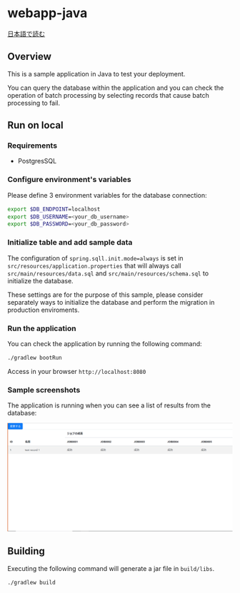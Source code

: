 # webapp-java

[日本語で読む](./README_ja.md)

## Overview

This is a sample application in Java to test your deployment.

You can query the database within the application and you can check the operation of batch processing by selecting records that cause batch processing to fail.

## Run on local

### Requirements

- PostgresSQL

### Configure environment's variables

Please define 3 environment variables for the database connection:

```sh
export $DB_ENDPOINT=localhost
export $DB_USERNAME=<your_db_username>
export $DB_PASSWORD=<your_db_password>
```

### Initialize table and add sample data

The configuration of `spring.sqll.init.mode=always` is set in `src/resources/application.properties` that will always call `src/main/resources/data.sql` and `src/main/resources/schema.sql` to initialize the database.

These settings are for the purpose of this sample, please consider separately ways to initialize the database and perform the migration in production enviroments.

### Run the application

You can check the application by running the following command:

```sh
./gradlew bootRun
```

Access in your browser `http://localhost:8080`

### Sample screenshots

The application is running when you can see a list of results from the database:

![list page](./docs/images/screenshot.png)

## Building

Executing the following command will generate a jar file in `build/libs`.

```sh
./gradlew build
```
